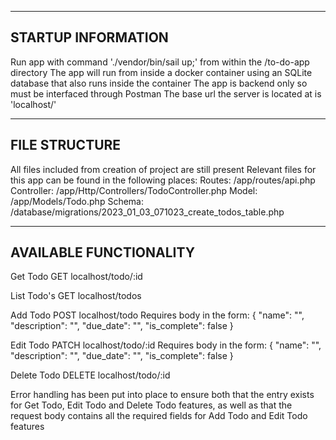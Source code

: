-------------------
STARTUP INFORMATION
-------------------
Run app with command './vendor/bin/sail up;' from within the /to-do-app directory
The app will run from inside a docker container using an SQLite database that also runs inside the container
The app is backend only so must be interfaced through Postman
The base url the server is located at is 'localhost/'

--------------
FILE STRUCTURE
--------------
All files included from creation of project are still present
Relevant files for this app can be found in the following places:
Routes: /app/routes/api.php
Controller: /app/Http/Controllers/TodoController.php
Model: /app/Models/Todo.php
Schema: /database/migrations/2023_01_03_071023_create_todos_table.php

-----------------------
AVAILABLE FUNCTIONALITY
-----------------------
Get Todo
GET localhost/todo/:id

List Todo's
GET localhost/todos

Add Todo
POST localhost/todo
Requires body in the form: 
{
    "name": "",
    "description": "",
    "due_date": "",
    "is_complete": false
}

Edit Todo
PATCH localhost/todo/:id
Requires body in the form: 
{
    "name": "",
    "description": "",
    "due_date": "",
    "is_complete": false
}

Delete Todo
DELETE localhost/todo/:id

Error handling has been put into place to ensure both that the entry exists for Get Todo, Edit Todo and Delete Todo features, 
as well as that the request body contains all the required fields for Add Todo and Edit Todo features